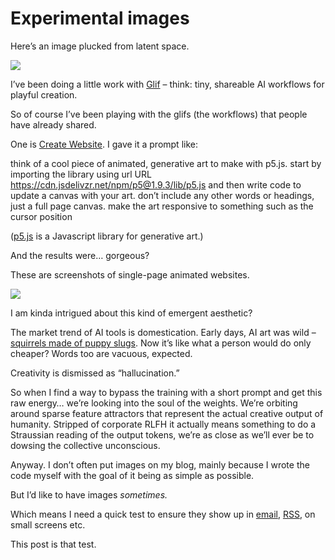 # Experimental images

Here’s an image plucked from latent space.

![](/more/2024/07/08/glif-orbital-1.jpg)

I’ve been doing a little work with [Glif](https://glif.app) – think: tiny,
shareable AI workflows for playful creation.

So of course I’ve been playing with the glifs (the workflows) that people have
already shared.

One is [Create Website](https://glif.app/glifs/clvhywzuq0000nvp9ri14d7sj). I
gave it a prompt like:

think of a cool piece of animated, generative art to make with p5.js. start by
importing the library using url URL
https://cdn.jsdelivzr.net/npm/p5@1.9.3/lib/p5.js and then write code to update
a canvas with your art. don’t include any other words or headings, just a full
page canvas. make the art responsive to something such as the cursor position

([p5.js](https://p5js.org) is a Javascript library for generative art.)

And the results were… gorgeous?

These are screenshots of single-page animated websites.

![](/more/2024/07/08/glif-orbital-2.jpg)

I am kinda intrigued about this kind of emergent aesthetic?

The market trend of AI tools is domestication. Early days, AI art was wild –
[squirrels made of puppy slugs](/home/2015/06/19/filtered). Now it’s like what
a person would do only cheaper? Words too are vacuous, expected.

Creativity is dismissed as “hallucination.”

So when I find a way to bypass the training with a short prompt and get this
raw energy… we’re looking into the soul of the weights. We’re orbiting around
sparse feature attractors that represent the actual creative output of
humanity. Stripped of corporate RLFH it actually means something to do a
Straussian reading of the output tokens, we’re as close as we’ll ever be to
dowsing the collective unconscious.

Anyway. I don’t often put images on my blog, mainly because I wrote the code
myself with the goal of it being as simple as possible.

But I’d like to have images _sometimes._

Which means I need a quick test to ensure they show up in
[email](https://eepurl.com/befEuL),
[RSS](https://interconnected.org/home/feed), on small screens etc.

This post is that test.
